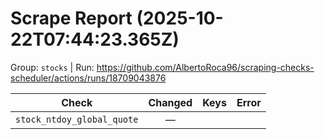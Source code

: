 # Scrape Report (2025-10-22T07:44:23.365Z)

Group: `stocks`  |  Run: https://github.com/AlbertoRoca96/scraping-checks-scheduler/actions/runs/18709043876

| Check | Changed | Keys | Error |
|---|:---:|:--|:--|
| `stock_ntdoy_global_quote` | — |  |  |
